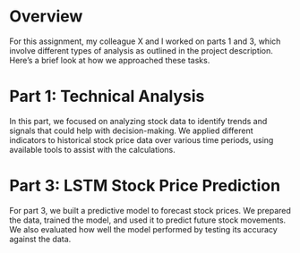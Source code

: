 # Overview
For this assignment, my colleague X and I worked on parts 1 and 3, which involve different types of analysis as outlined in the project description. Here’s a brief look at how we approached these tasks.

# Part 1: Technical Analysis
In this part, we focused on analyzing stock data to identify trends and signals that could help with decision-making. We applied different indicators to historical stock price data over various time periods, using available tools to assist with the calculations.

# Part 3: LSTM Stock Price Prediction
For part 3, we built a predictive model to forecast stock prices. We prepared the data, trained the model, and used it to predict future stock movements. We also evaluated how well the model performed by testing its accuracy against the data.


